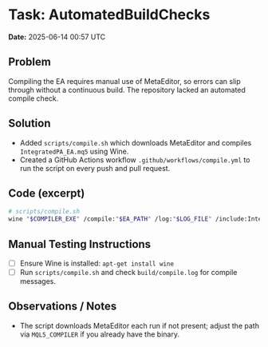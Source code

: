 # Task: AutomatedBuildChecks
**Date:** 2025-06-14 00:57 UTC

## Problem
Compiling the EA requires manual use of MetaEditor, so errors can slip through without a continuous build. The repository lacked an automated compile check.

## Solution
- Added `scripts/compile.sh` which downloads MetaEditor and compiles `IntegratedPA_EA.mq5` using Wine.
- Created a GitHub Actions workflow `.github/workflows/compile.yml` to run the script on every push and pull request.

## Code (excerpt)
```bash
# scripts/compile.sh
wine "$COMPILER_EXE" /compile:"$EA_PATH" /log:"$LOG_FILE" /include:IntegratedPA_EA/MQL5/Include
```

## Manual Testing Instructions
- [ ] Ensure Wine is installed: `apt-get install wine`
- [ ] Run `scripts/compile.sh` and check `build/compile.log` for compile messages.

## Observations / Notes
- The script downloads MetaEditor each run if not present; adjust the path via `MQL5_COMPILER` if you already have the binary.
